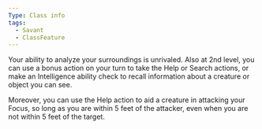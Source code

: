 ```yaml
---
Type: Class info
tags:
  - Savant
  - ClassFeature
---
```

Your ability to analyze your surroundings is unrivaled. Also at 2nd level, you can use a bonus action on your turn to take the Help or Search actions, or make an Intelligence ability check to recall information about a creature or object you can see.

Moreover, you can use the Help action to aid a creature in attacking your Focus, so long as you are within 5 feet of the attacker, even when you are not within 5 feet of the target.